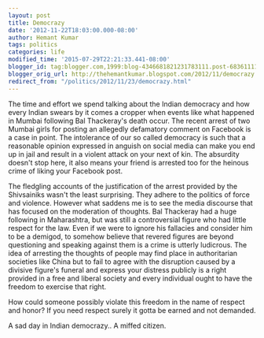 ```yaml
---
layout: post
title: Democrazy
date: '2012-11-22T18:03:00.000-08:00'
author: Hemant Kumar
tags: politics
categories: life
modified_time: '2015-07-29T22:21:33.441-08:00'
blogger_id: tag:blogger.com,1999:blog-4346681821231783111.post-6836111133140079040
blogger_orig_url: http://thehemantkumar.blogspot.com/2012/11/democrazy.html
redirect_from: "/politics/2012/11/23/democrazy.html"
---
```


The time and effort we spend talking about the Indian democracy and how every Indian swears by it comes a cropper when events like what happened in Mumbai following Bal Thackeray's death occur. The recent arrest of two Mumbai girls for posting an allegedly defamatory comment on Facebook is a case in point. The intolerance of our so called democracy is such that a reasonable opinion expressed in anguish on social media can make you end up in jail and result in a violent attack on your next of kin. The absurdity doesn't stop here, it also means your friend is arrested too for the heinous crime of liking your Facebook post.

The fledgling accounts of the justification of the arrest provided by the Shivsainiks wasn't the least surprising. They adhere to the politics of force and violence. However what saddens me is to see the media discourse that has focused on the moderation of thoughts. Bal Thackeray had a huge following in Maharashtra, but was still a controversial figure who had little respect for the law. Even if we were to ignore his fallacies and consider him to be a demigod, to somehow believe that revered figures are beyond questioning and speaking against them is a crime is utterly ludicrous. The idea of arresting the thoughts of people may find place in authoritarian societies like China but to fail to agree with the disruption caused by a divisive figure's funeral and express your distress publicly is a right provided in a free and liberal society and every individual ought to have the freedom to exercise that right.

How could someone possibly violate this freedom in the name of respect and honor? If you need respect surely it gotta be earned and not demanded.

A sad day in Indian democrazy..
A miffed citizen.
